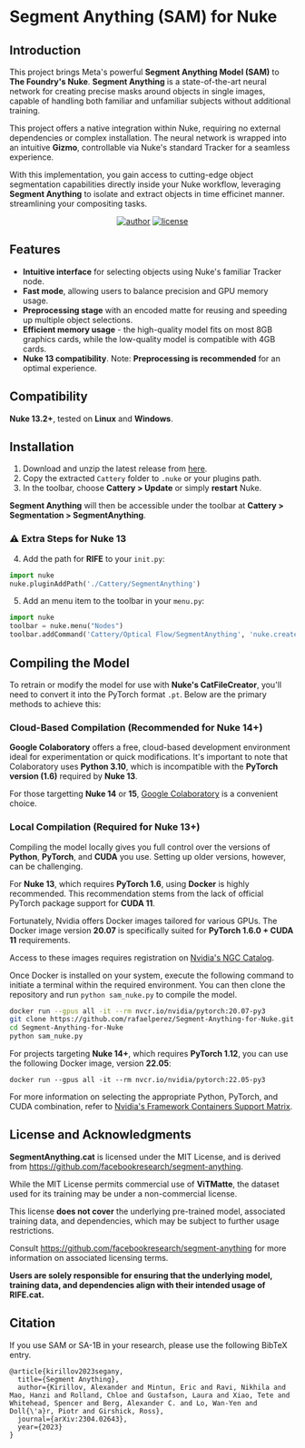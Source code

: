 # Segment Anything (SAM) for Nuke

## Introduction

This project brings Meta's powerful **Segment Anything Model (SAM)** to **The Foundry's Nuke**. **Segment Anything** is a state-of-the-art neural network for creating precise masks around objects in single images, capable of handling both familiar and unfamiliar subjects without additional training.

This project offers a native integration within Nuke, requiring no external dependencies or complex installation. The neural network is wrapped into an intuitive **Gizmo**, controllable via Nuke's standard Tracker for a seamless experience.

With this implementation, you gain access to cutting-edge object segmentation capabilities directly inside your Nuke workflow, leveraging **Segment Anything** to isolate and extract objects in time efficinet manner.  streamlining your compositing tasks.

<div align="center">

[![author](https://img.shields.io/badge/by:_Rafael_Silva-red?logo=linkedin&logoColor=white)](https://www.linkedin.com/in/rafael-silva-ba166513/)
[![license](https://img.shields.io/badge/license-MIT-blue)](LICENSE)

</div>


## Features

- **Intuitive interface** for selecting objects using Nuke's familiar Tracker node.
- **Fast mode**, allowing users to balance precision and GPU memory usage.
- **Preprocessing stage** with an encoded matte for reusing and speeding up multiple object selections.
- **Efficient memory usage** - the high-quality model fits on most 8GB graphics cards, while the low-quality model is compatible with 4GB cards.
- **Nuke 13 compatibility**. Note: **Preprocessing is recommended** for an optimal experience.

## Compatibility

**Nuke 13.2+**, tested on **Linux** and **Windows**.

## Installation

1. Download and unzip the latest release from [here](https://github.com/rafaelperez/Segment-Anything-for-Nuke/releases).
2. Copy the extracted `Cattery` folder to `.nuke` or your plugins path.
3. In the toolbar, choose **Cattery > Update** or simply **restart** Nuke.

**Segment Anything** will then be accessible under the toolbar at **Cattery > Segmentation > SegmentAnything**.

### ⚠️ Extra Steps for Nuke 13

4. Add the path for **RIFE** to your `init.py`:
``` py
import nuke
nuke.pluginAddPath('./Cattery/SegmentAnything')
```

5. Add an menu item to the toolbar in your `menu.py`:

``` py
import nuke
toolbar = nuke.menu("Nodes")
toolbar.addCommand('Cattery/Optical Flow/SegmentAnything', 'nuke.createNode("SegmentAnything")', icon="SAM.png")
```

## Compiling the Model

To retrain or modify the model for use with **Nuke's CatFileCreator**, you'll need to convert it into the PyTorch format `.pt`. Below are the primary methods to achieve this:

### Cloud-Based Compilation (Recommended for Nuke 14+)

**Google Colaboratory** offers a free, cloud-based development environment ideal for experimentation or quick modifications. It's important to note that Colaboratory uses **Python 3.10**, which is incompatible with the **PyTorch version (1.6)** required by **Nuke 13**.

For those targetting **Nuke 14** or **15**, [Google Colaboratory](https://colab.research.google.com) is a convenient choice.

### Local Compilation (Required for Nuke 13+)

Compiling the model locally gives you full control over the versions of **Python**, **PyTorch**, and **CUDA** you use. Setting up older versions, however, can be challenging.

For **Nuke 13**, which requires **PyTorch 1.6**, using **Docker** is highly recommended. This recommendation stems from the lack of official PyTorch package support for **CUDA 11**.

Fortunately, Nvidia offers Docker images tailored for various GPUs. The Docker image version **20.07** is specifically suited for **PyTorch 1.6.0 + CUDA 11** requirements.

Access to these images requires registration on [Nvidia's NGC Catalog](https://catalog.ngc.nvidia.com/orgs/nvidia/containers/pytorch).

Once Docker is installed on your system, execute the following command to initiate a terminal within the required environment. You can then clone the repository and run `python sam_nuke.py` to compile the model.

```sh
docker run --gpus all -it --rm nvcr.io/nvidia/pytorch:20.07-py3
git clone https://github.com/rafaelperez/Segment-Anything-for-Nuke.git
cd Segment-Anything-for-Nuke
python sam_nuke.py
```
For projects targeting **Nuke 14+**, which requires **PyTorch 1.12**, you can use the following Docker image, version **22.05**:

`docker run --gpus all -it --rm nvcr.io/nvidia/pytorch:22.05-py3`

For more information on selecting the appropriate Python, PyTorch, and CUDA combination, refer to [Nvidia's Framework Containers Support Matrix](https://docs.nvidia.com/deeplearning/frameworks/support-matrix/index.html#framework-matrix-2020).

## License and Acknowledgments

**SegmentAnything.cat** is licensed under the MIT License, and is derived from https://github.com/facebookresearch/segment-anything.

While the MIT License permits commercial use of **ViTMatte**, the dataset used for its training may be under a non-commercial license.

This license **does not cover** the underlying pre-trained model, associated training data, and dependencies, which may be subject to further usage restrictions.

Consult https://github.com/facebookresearch/segment-anything for more information on associated licensing terms.

**Users are solely responsible for ensuring that the underlying model, training data, and dependencies align with their intended usage of RIFE.cat.**

## Citation

If you use SAM or SA-1B in your research, please use the following BibTeX entry.

```
@article{kirillov2023segany,
  title={Segment Anything},
  author={Kirillov, Alexander and Mintun, Eric and Ravi, Nikhila and Mao, Hanzi and Rolland, Chloe and Gustafson, Laura and Xiao, Tete and Whitehead, Spencer and Berg, Alexander C. and Lo, Wan-Yen and Doll{\'a}r, Piotr and Girshick, Ross},
  journal={arXiv:2304.02643},
  year={2023}
}
```
